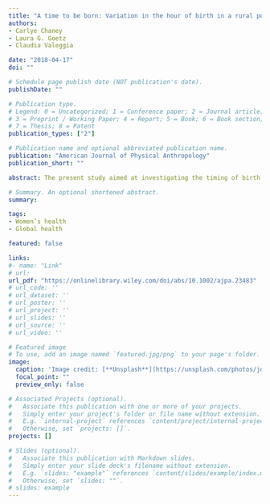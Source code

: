 ```yaml
---
title: "A time to be born: Variation in the hour of birth in a rural population of Northern Argentina"
authors:
- Carlye Chaney
- Laura G. Goetz
- Claudia Valeggia

date: "2018-04-17"
doi: ""

# Schedule page publish date (NOT publication's date).
publishDate: ""

# Publication type.
# Legend: 0 = Uncategorized; 1 = Conference paper; 2 = Journal article;
# 3 = Preprint / Working Paper; 4 = Report; 5 = Book; 6 = Book section;
# 7 = Thesis; 8 = Patent
publication_types: ["2"]

# Publication name and optional abbreviated publication name.
publication: "American Journal of Physical Anthropology"
publication_short: ""

abstract: The present study aimed at investigating the timing of birth across the day in a rural population of indigenous and nonindigenous women in the province of Formosa, Argentina in order to explore the variation in patterns in a non‐Western setting.

# Summary. An optional shortened abstract.
summary:

tags:
- Women’s health
- Global health

featured: false

links:
#- name: "Link"
# url: 
url_pdf: "https://onlinelibrary.wiley.com/doi/abs/10.1002/ajpa.23483"
# url_code: ''
# url_dataset: ''
# url_poster: ''
# url_project: ''
# url_slides: ''
# url_source: ''
# url_video: ''

# Featured image
# To use, add an image named `featured.jpg/png` to your page's folder. 
image:
  caption: 'Image credit: [**Unsplash**](https://unsplash.com/photos/jdD8gXaTZsc)'
  focal_point: ""
  preview_only: false

# Associated Projects (optional).
#   Associate this publication with one or more of your projects.
#   Simply enter your project's folder or file name without extension.
#   E.g. `internal-project` references `content/project/internal-project/index.md`.
#   Otherwise, set `projects: []`.
projects: []

# Slides (optional).
#   Associate this publication with Markdown slides.
#   Simply enter your slide deck's filename without extension.
#   E.g. `slides: "example"` references `content/slides/example/index.md`.
#   Otherwise, set `slides: ""`.
# slides: example
---
```




